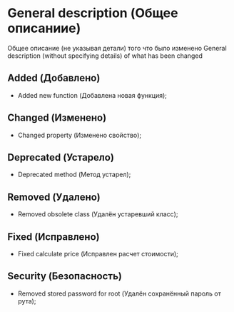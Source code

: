 # General description (Общее описаниие)
Общее описание (не указывая детали) того что было изменено
General description (without specifying details) of what has been changed

## Added (Добавлено)
- Added new function (Добавлена новая функция);

## Changed (Изменено)
- Changed property (Изменено свойство);

## Deprecated (Устарело)
- Deprecated method (Метод устарел);

## Removed (Удалено)
- Removed obsolete class (Удалён устаревший класс);

## Fixed (Исправлено)
- Fixed calculate price (Исправлен расчет стоимости);

## Security (Безопасность)
- Removed stored password for root (Удалён сохранённый пароль от рута);
